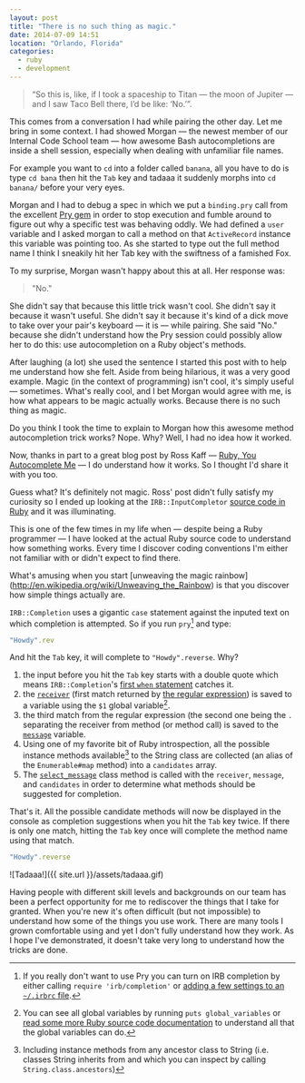 ```yaml
---
layout: post
title: "There is no such thing as magic."
date: 2014-07-09 14:51
location: "Orlando, Florida"
categories:
  - ruby
  - development
---
```


> “So this is, like, if I took a spaceship to Titan — the moon of
> Jupiter — and I saw Taco Bell there, I’d be like: ‘No.’”.

This comes from a conversation I had while pairing the other day. Let me
bring in some context. I had showed Morgan — the newest member of our
Internal Code School team — how awesome Bash autocompletions are inside
a shell session, especially when dealing with unfamiliar file names.

For example you want to `cd` into a folder called `banana`, all you have
to do is type `cd bana` then hit the `Tab` key and tadaaa it suddenly
morphs into `cd banana/` before your very eyes.

Morgan and I had to debug a spec in which we put a `binding.pry` call
from the excellent [Pry gem](http://pryrepl.org/) in order to stop
execution and fumble around to figure out why a specific test was
behaving oddly. We had defined a `user` variable and I asked morgan to
call a method on that `ActiveRecord` instance this variable was pointing
too. As she started to type out the full method name I think I sneakily
hit her Tab key with the swiftness of a famished Fox.

To my surprise, Morgan wasn't happy about this at all. Her response was:

> "No."

She didn't say that because this little trick wasn't cool. She didn't
say it because it wasn't useful. She didn't say it because it's kind of
a dick move to take over your pair's keyboard — it is — while pairing.
She said "No." because she didn't understand how the Pry session could
possibly allow her to do this: use autocompletion on a Ruby object's
methods.

After laughing (a lot) she used the sentence I started this post with to
help me understand how she felt. Aside from being hilarious, it was a
very good example. Magic (in the context of programming) isn't cool,
it's simply useful — sometimes. What's really cool, and I bet Morgan
would agree with me, is how what appears to be magic actually works.
Because there is no such thing as magic.

Do you think I took the time to explain to Morgan how this awesome
method autocompletion trick works? Nope. Why? Well, I had no idea how it
worked.

Now, thanks in part to a great blog post by Ross Kaff — [Ruby, You
Autocomplete Me](http://rosskaff.com/blog/2014/02/ruby,-you-autocomplete-me.html) — I do understand how it works. So I thought I'd
share it with you too.

Guess what?
It's definitely not magic. Ross' post didn't fully satisfy my
curiosity so I ended up looking at the `IRB::InputCompletor` [source
code in
Ruby](https://github.com/ruby/ruby/blob/trunk/lib/irb/completion.rb) and
it was illuminating.

This is one of the few times in my life when — despite being a Ruby
programmer — I have looked at the actual Ruby source
code to understand how something works. Every time I discover coding
conventions I'm either not familiar with or didn't expect to find there.

What's amusing when you start [unweaving the magic rainbow]
(http://en.wikipedia.org/wiki/Unweaving_the_Rainbow) is that you
discover how simple things actually are.

`IRB::Completion` uses a gigantic `case` statement against the inputed
text on which completion is attempted. So if you run `pry`[^3] and type:

```ruby
"Howdy".rev
```

And hit the `Tab` key, it will complete to `"Howdy".reverse`. Why?

1. the input before you hit the `Tab` key starts with a double quote
   which means `IRB::Completion`'s [first `when` statement](https://github.com/ruby/ruby/blob/trunk/lib/irb/completion.rb#L44) catches it.
2. the [`receiver`](https://github.com/ruby/ruby/blob/trunk/lib/irb/completion.rb#L46) (first match returned by [the regular expression](https://github.com/ruby/ruby/blob/trunk/lib/irb/completion.rb#L44)) is
   saved to a variable using the `$1` global variable[^1].
3. the third match from the regular expression (the second one being the
   `.` separating the receiver from method (or method call) is saved to
   the [`message`](https://github.com/ruby/ruby/blob/trunk/lib/irb/completion.rb#L47) variable.
4. Using one of my favorite bit of Ruby introspection, all the possible
   instance methods available[^2] to the String class are collected (an
   alias of the `Enumerable#map` method) into a `candidates` array.
5. The [`select_message`](https://github.com/ruby/ruby/blob/trunk/lib/irb/completion.rb#L216-L226) class method is called with the
   `receiver`, `message`, and `candidates` in order to determine what
   methods should be suggested for completion.

That's it. All the possible candidate methods will now be displayed in
the console as completion suggestions when you hit the `Tab` key twice.
If there is only one match, hitting the `Tab` key once will complete the
method name using that match.

```ruby
"Howdy".reverse
```

![Tadaaa!]({{ site.url }}/assets/tadaaa.gif)

Having people with different skill levels and backgrounds on our team
has been a perfect opportunity for me to rediscover the things that I
take for granted. When you're new it's often difficult (but not
impossible) to understand how some of the things you use work. There are
many tools I grown comfortable using and yet I don't fully understand
how they work. As I hope I've demonstrated, it doesn't take very long to
understand how the tricks are done.

[^1]: You can see all global variables by running `puts global_variables` or [read some more Ruby source code documentation](https://github.com/ruby/ruby/blob/trunk/lib/English.rb#L147-L153) to understand all that the global variables can do.
[^2]: Including instance methods from any ancestor class to String (i.e. classes String inherits from and which you can inspect by calling `String.class.ancestors`)
[^3]: If you really don't want to use Pry you can turn on IRB completion by either calling `require 'irb/completion'` or [adding a few settings to an `~/.irbrc` file](http://stackoverflow.com/a/1382216/385622).
